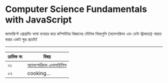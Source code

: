 <p align="justify">

# Computer Science Fundamentals with JavaScript
জাভাস্ক্রিপ্ট প্রোগ্রামিং ভাষা ব্যবহার করে কম্পিউটার বিজ্ঞানের মৌলিক বিষয়গুলি (অ্যালগরিদম এবং ডেটা স্ট্রাকচার) আয়ত্ত করার একটা ক্ষুদ্র প্রচেষ্টা!


---

|ক্রমিক নং |বিষয়|
|-----|--------|
|০১|[অ্যালগোরিদম এনালাইসিস](./algorithm-analysis/algorithm-analysis.md)|
|০২|cooking...|
</p>